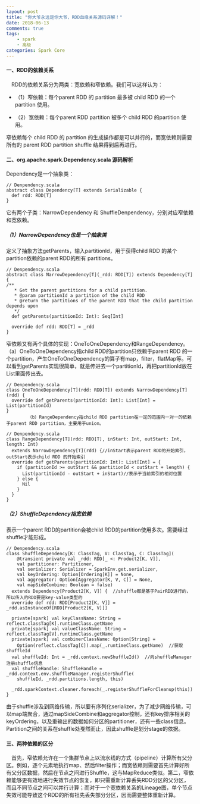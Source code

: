 ```yaml
---
layout: post
title: "你大爷永远是你大爷，RDD血缘关系源码详解！"
date: 2018-06-13
comments: true
tags: 
	- spark
	- 高级
categories: Spark Core
---
```


#### 一、RDD的依赖关系

　RDD的依赖关系分为两类：宽依赖和窄依赖。我们可以这样认为：
- （1）窄依赖：每个parent RDD 的 partition 最多被 child RDD 的一个partition 使用。

- （2）宽依赖：每个parent RDD partition 被多个 child RDD 的partition 使用。

窄依赖每个 child RDD 的 partition 的生成操作都是可以并行的，而宽依赖则需要所有的 parent RDD partition shuffle 结果得到后再进行。
<!--more--> 

#### 二、org.apache.spark.Dependency.scala 源码解析
Dependency是一个抽象类：
```
// Denpendency.scala
abstract class Dependency[T] extends Serializable {
  def rdd: RDD[T]
}

```
   它有两个子类：NarrowDependency 和 ShuffleDenpendency，分别对应窄依赖和宽依赖。
##### （1）NarrowDependency也是一个抽象类
定义了抽象方法getParents，输入partitionId，用于获得child RDD 的某个partition依赖的parent RDD的所有 partitions。
```
// Denpendency.scala
abstract class NarrowDependency[T](_rdd: RDD[T]) extends Dependency[T] {  
/**
   * Get the parent partitions for a child partition.
   * @param partitionId a partition of the child RDD
   * @return the partitions of the parent RDD that the child partition depends upon
   */
  def getParents(partitionId: Int): Seq[Int]

  override def rdd: RDD[T] = _rdd
}
```
窄依赖又有两个具体的实现：OneToOneDependency和RangeDependency。
 （a）OneToOneDependency指child RDD的partition只依赖于parent RDD 的一个partition，产生OneToOneDependency的算子有map，filter，flatMap等。可以看到getParents实现很简单，就是传进去一个partitionId，再把partitionId放在List里面传出去。
```
// Denpendency.scala
class OneToOneDependency[T](rdd: RDD[T]) extends NarrowDependency[T](rdd) {
  override def getParents(partitionId: Int): List[Int] = List(partitionId)
}
        （b）RangeDependency指child RDD partition在一定的范围内一对一的依赖于parent RDD partition，主要用于union。

// Denpendency.scala
class RangeDependency[T](rdd: RDD[T], inStart: Int, outStart: Int, length: Int)  
  extends NarrowDependency[T](rdd) {//inStart表示parent RDD的开始索引，outStart表示child RDD 的开始索引
  override def getParents(partitionId: Int): List[Int] = {    
    if (partitionId >= outStart && partitionId < outStart + length) {
      List(partitionId - outStart + inStart)//表示于当前索引的相对位置
    } else {
      Nil
    }
  }
}
```
##### （2）ShuffleDependency指宽依赖
表示一个parent RDD的partition会被child RDD的partition使用多次。需要经过shuffle才能形成。

```
// Denpendency.scala
class ShuffleDependency[K: ClassTag, V: ClassTag, C: ClassTag](
    @transient private val _rdd: RDD[_ <: Product2[K, V]],    
    val partitioner: Partitioner,    
    val serializer: Serializer = SparkEnv.get.serializer,
    val keyOrdering: Option[Ordering[K]] = None,
    val aggregator: Option[Aggregator[K, V, C]] = None,
    val mapSideCombine: Boolean = false)
  extends Dependency[Product2[K, V]] {  //shuffle都是基于PairRDD进行的，所以传入的RDD要是key-value类型的
  override def rdd: RDD[Product2[K, V]] = _rdd.asInstanceOf[RDD[Product2[K, V]]]

  private[spark] val keyClassName: String = reflect.classTag[K].runtimeClass.getName
  private[spark] val valueClassName: String = reflect.classTag[V].runtimeClass.getName
  private[spark] val combinerClassName: Option[String] =
    Option(reflect.classTag[C]).map(_.runtimeClass.getName)  //获取shuffleId
  val shuffleId: Int = _rdd.context.newShuffleId()  //向shuffleManager注册shuffle信息
  val shuffleHandle: ShuffleHandle = _rdd.context.env.shuffleManager.registerShuffle(
    shuffleId, _rdd.partitions.length, this)

  _rdd.sparkContext.cleaner.foreach(_.registerShuffleForCleanup(this))
}
```
由于shuffle涉及到网络传输，所以要有序列化serializer，为了减少网络传输，可以map端聚合，通过mapSideCombine和aggregator控制，还有key排序相关的keyOrdering，以及重输出的数据如何分区的partitioner，还有一些class信息。Partition之间的关系在shuffle处戛然而止，因此shuffle是划分stage的依据。
#### 三、两种依赖的区分

　首先，窄依赖允许在一个集群节点上以流水线的方式（pipeline）计算所有父分区。例如，逐个元素地执行map、然后filter操作；而宽依赖则需要首先计算好所有父分区数据，然后在节点之间进行Shuffle，这与MapReduce类似。第二，窄依赖能够更有效地进行失效节点的恢复，即只需重新计算丢失RDD分区的父分区，而且不同节点之间可以并行计算；而对于一个宽依赖关系的Lineage图，单个节点失效可能导致这个RDD的所有祖先丢失部分分区，因而需要整体重新计算。
